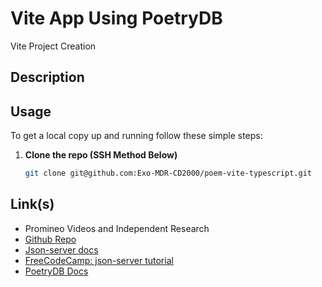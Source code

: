 # Vite App Using PoetryDB
Vite Project Creation
## Description


## Usage

To get a local copy up and running follow these simple steps:

1. **Clone the repo (SSH Method Below)**
    ```sh
    git clone git@github.com:Exo-MDR-CD2000/poem-vite-typescript.git
    ```


## Link(s)

- Promineo Videos and Independent Research
- [Github Repo](https://github.com/Exo-MDR-CD2000/poem-vite-typescript)
- [Json-server docs](https://www.npmjs.com/package/json-server)
- [FreeCodeCamp: json-server tutorial](https://www.freecodecamp.org/news/json-server-for-frontend-development/)
- [PoetryDB Docs](https://poetrydb.org/index.html)